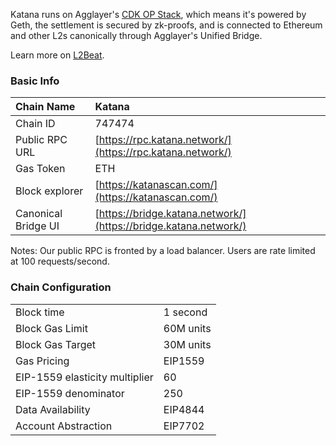 Katana runs on Agglayer's [CDK OP Stack](https://www.agglayer.dev/cdk), which means it's powered by Geth, the settlement is secured by zk-proofs, and is connected to Ethereum and other L2s canonically through Agglayer's Unified Bridge.

Learn more on [L2Beat](https://l2beat.com/scaling/projects/katana).

### Basic Info

| Chain Name          | Katana                                                           |
| :------------------ | :--------------------------------------------------------------- |
| Chain ID            | 747474                                                           |
| Public RPC URL      | [https://rpc.katana.network/](https://rpc.katana.network/)       |
| Gas Token           | ETH                                                              |
| Block explorer      | [https://katanascan.com/](https://katanascan.com/)               |
| Canonical Bridge UI | [https://bridge.katana.network/](https://bridge.katana.network/) |

Notes: Our public RPC is fronted by a load balancer. Users are rate limited at 100 requests/second.

### Chain Configuration

<table>
    <tbody>
        <tr>
            <td>Block time</td>
            <td>1 second</td>
        </tr>
        <tr>
            <td>Block Gas Limit</td>
            <td>60M units</td>
        </tr>
        <tr>
            <td>Block Gas Target</td>
            <td>30M units</td>
        </tr>
        <tr>
            <td>Gas Pricing</td>
            <td>EIP1559</td>
        </tr>
        <tr>
            <td>EIP-1559 elasticity multiplier</td>
            <td>60</td>
        </tr>
        <tr>
            <td>EIP-1559 denominator</td>
            <td>250</td>
        </tr>
        <tr>
            <td>Data Availability</td>
            <td>EIP4844</td>
        </tr>
        <tr>
            <td>Account Abstraction</td>
            <td>EIP7702</td>
        </tr>
    </tbody>
</table>
